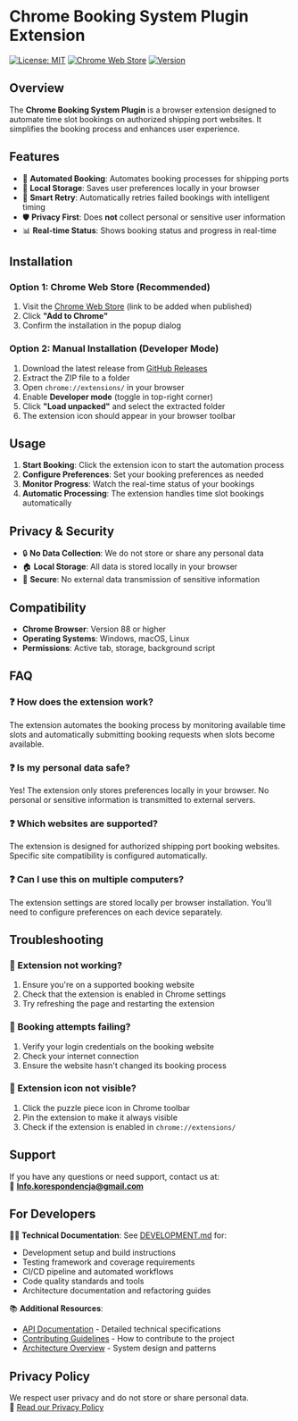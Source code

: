 # Chrome Booking System Plugin Extension

[![License: MIT](https://img.shields.io/badge/License-MIT-blue.svg)](LICENSE)
[![Chrome Web Store](https://img.shields.io/badge/Chrome-Web%20Store-blue.svg)](https://chrome.google.com/webstore)
[![Version](https://img.shields.io/badge/version-2.1.10-green.svg)](package.json)

## Overview

The **Chrome Booking System Plugin** is a browser extension designed to automate time slot bookings on authorized shipping port websites. It simplifies the booking process and enhances user experience.

## Features

- 🚢 **Automated Booking**: Automates booking processes for shipping ports
- 💾 **Local Storage**: Saves user preferences locally in your browser
- 🔄 **Smart Retry**: Automatically retries failed bookings with intelligent timing
- 🛡️ **Privacy First**: Does **not** collect personal or sensitive user information
- 📊 **Real-time Status**: Shows booking status and progress in real-time

## Installation

### Option 1: Chrome Web Store (Recommended)

1. Visit the [Chrome Web Store](#) (link to be added when published)
2. Click **"Add to Chrome"**
3. Confirm the installation in the popup dialog

### Option 2: Manual Installation (Developer Mode)

1. Download the latest release from [GitHub Releases](https://github.com/JustPrivetProject/booking-system-plugin/releases)
2. Extract the ZIP file to a folder
3. Open `chrome://extensions/` in your browser
4. Enable **Developer mode** (toggle in top-right corner)
5. Click **"Load unpacked"** and select the extracted folder
6. The extension icon should appear in your browser toolbar

## Usage

1. **Start Booking**: Click the extension icon to start the automation process
2. **Configure Preferences**: Set your booking preferences as needed
3. **Monitor Progress**: Watch the real-time status of your bookings
4. **Automatic Processing**: The extension handles time slot bookings automatically

## Privacy & Security

- 🔒 **No Data Collection**: We do not store or share any personal data
- 🏠 **Local Storage**: All data is stored locally in your browser
- 🔐 **Secure**: No external data transmission of sensitive information

## Compatibility

- **Chrome Browser**: Version 88 or higher
- **Operating Systems**: Windows, macOS, Linux
- **Permissions**: Active tab, storage, background script

## FAQ

### ❓ How does the extension work?

The extension automates the booking process by monitoring available time slots and automatically submitting booking requests when slots become available.

### ❓ Is my personal data safe?

Yes! The extension only stores preferences locally in your browser. No personal or sensitive information is transmitted to external servers.

### ❓ Which websites are supported?

The extension is designed for authorized shipping port booking websites. Specific site compatibility is configured automatically.

### ❓ Can I use this on multiple computers?

The extension settings are stored locally per browser installation. You'll need to configure preferences on each device separately.

## Troubleshooting

### 🔧 Extension not working?

1. Ensure you're on a supported booking website
2. Check that the extension is enabled in Chrome settings
3. Try refreshing the page and restarting the extension

### 🔧 Booking attempts failing?

1. Verify your login credentials on the booking website
2. Check your internet connection
3. Ensure the website hasn't changed its booking process

### 🔧 Extension icon not visible?

1. Click the puzzle piece icon in Chrome toolbar
2. Pin the extension to make it always visible
3. Check if the extension is enabled in `chrome://extensions/`

## Support

If you have any questions or need support, contact us at:  
📧 **Info.korespondencja@gmail.com**

## For Developers

👨‍💻 **Technical Documentation**: See [DEVELOPMENT.md](DEVELOPMENT.md) for:

- Development setup and build instructions
- Testing framework and coverage requirements
- CI/CD pipeline and automated workflows
- Code quality standards and tools
- Architecture documentation and refactoring guides

📚 **Additional Resources**:

- [API Documentation](docs/) - Detailed technical specifications
- [Contributing Guidelines](docs/) - How to contribute to the project
- [Architecture Overview](docs/architecture/) - System design and patterns

## Privacy Policy

We respect user privacy and do not store or share personal data.  
📖 [Read our Privacy Policy](PRIVACY_POLICY.md)
